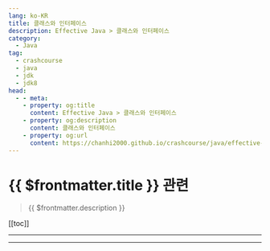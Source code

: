 ```yaml
---
lang: ko-KR
title: 클래스와 인터페이스
description: Effective Java > 클래스와 인터페이스
category: 
  - Java
tag: 
  - crashcourse
  - java
  - jdk
  - jdk8
head:
  - - meta:
    - property: og:title
      content: Effective Java > 클래스와 인터페이스
    - property: og:description
      content: 클래스와 인터페이스
    - property: og:url
      content: https://chanhi2000.github.io/crashcourse/java/effective-java/03-classes-and-interfaces.html
---
```


# {{ $frontmatter.title }} 관련

> {{ $frontmatter.description }}

[[toc]]

---

<!-- https://yangbongsoo.gitbook.io/study/java-effective-java/classes_and_interfaces -->

---

<TagLinks />